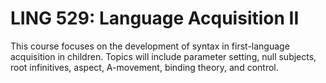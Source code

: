 # LING 529: Language Acquisition II

This course focuses on the development of syntax in first-language acquisition in children. Topics will include parameter setting, null subjects, root infinitives, aspect, A-movement, binding theory, and control.
